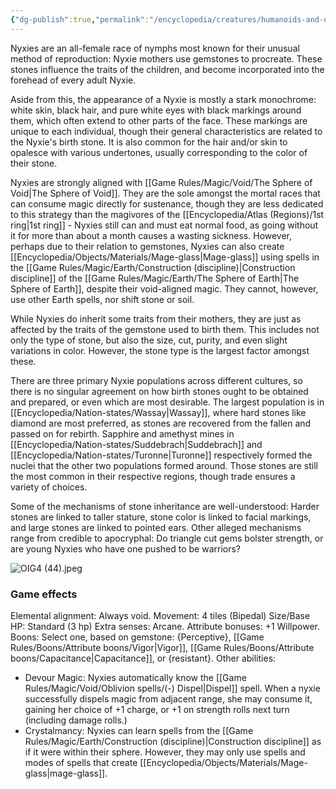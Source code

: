 ```yaml
---
{"dg-publish":true,"permalink":"/encyclopedia/creatures/humanoids-and-other-mortals/nymphoids/nyxies/","tags":["incomplete"]}
---
```


Nyxies are an all-female race of nymphs most known for their unusual method of reproduction: Nyxie mothers use gemstones to procreate. These stones influence the traits of the children, and become incorporated into the forehead of every adult Nyxie.

Aside from this, the appearance of a Nyxie is mostly a stark monochrome: white skin, black hair, and pure white eyes with black markings around them, which often extend to other parts of the face. These markings are unique to each individual, though their general characteristics are related to the Nyxie's birth stone. It is also common for the hair and/or skin to opalesce with various undertones, usually corresponding to the color of their stone.

Nyxies are strongly aligned with [[Game Rules/Magic/Void/The Sphere of Void\|The Sphere of Void]]. They are the sole amongst the mortal races that can consume magic directly for sustenance, though they are less dedicated to this strategy than the magivores of the [[Encyclopedia/Atlas (Regions)/1st ring\|1st ring]] - Nyxies still can and must eat normal food, as going without it for more than about a month causes a wasting sickness. However, perhaps due to their relation to gemstones, Nyxies can also create [[Encyclopedia/Objects/Materials/Mage-glass\|Mage-glass]] using spells in the [[Game Rules/Magic/Earth/Construction (discipline)\|Construction discipline]] of the [[Game Rules/Magic/Earth/The Sphere of Earth\|The Sphere of Earth]], despite their void-aligned magic. They cannot, however, use other Earth spells, nor shift stone or soil.

While Nyxies do inherit some traits from their mothers, they are just as affected by the traits of the gemstone used to birth them. This includes not only the type of stone, but also the size, cut, purity, and even slight variations in color. However, the stone type is the largest factor amongst these. 

There are three primary Nyxie populations across different cultures, so there is no singular agreement on how birth stones ought to be obtained and prepared, or even which are most desirable. The largest population is in [[Encyclopedia/Nation-states/Wassay\|Wassay]], where hard stones like diamond are most preferred, as stones are recovered from the fallen and passed on for rebirth. Sapphire and amethyst mines in [[Encyclopedia/Nation-states/Suddebrach\|Suddebrach]] and [[Encyclopedia/Nation-states/Turonne\|Turonne]] respectively formed the nuclei that the other two populations formed around. Those stones are still the most common in their respective regions, though trade ensures a variety of choices.

Some of the mechanisms of stone inheritance are well-understood: Harder stones are linked to taller stature, stone color is linked to facial markings, and large stones are linked to pointed ears. Other alleged mechanisms range from credible to apocryphal: Do triangle cut gems bolster strength, or are young Nyxies who have one pushed to be warriors?

![OIG4 (44).jpeg](/img/user/Images/OIG4%20(44).jpeg)

### Game effects
Elemental alignment: Always void.
Movement: 4 tiles (Bipedal)
Size/Base HP: Standard (3 hp)
Extra senses: Arcane.
Attribute bonuses: +1 Willpower.
Boons: Select one, based on gemstone: {Perceptive}, [[Game Rules/Boons/Attribute boons/Vigor\|Vigor]], [[Game Rules/Boons/Attribute boons/Capacitance\|Capacitance]], or {resistant}.
Other abilities: 
- Devour Magic: Nyxies automatically know the [[Game Rules/Magic/Void/Oblivion spells/(-) Dispel\|Dispel]] spell. When a nyxie successfully dispels magic from adjacent range, she may consume it, gaining her choice of +1 charge, or +1 on strength rolls next turn (including damage rolls.)
- Crystalmancy: Nyxies can learn spells from the [[Game Rules/Magic/Earth/Construction (discipline)\|Construction discipline]] as if it were within their sphere. However, they may only use spells and modes of spells that create [[Encyclopedia/Objects/Materials/Mage-glass\|mage-glass]].